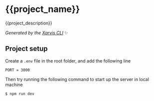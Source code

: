 # {{project_name}}

{{project_description}}

_Generated by the [Xarvis CLI](https://github.com/thecodexhub/xarvis-cli)_ ✨

## Project setup

Create a `.env` file in the root folder, and add the following line

```
PORT = 3000
```

Then try running the following command to start up the server in local machine

```
$ npm run dev
```
